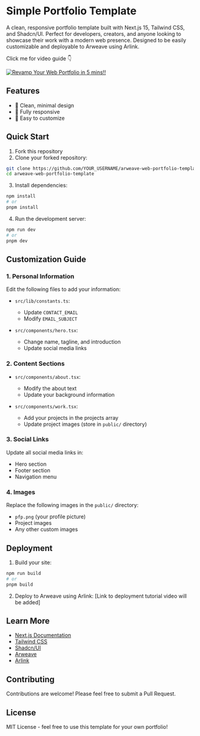 # Simple Portfolio Template

A clean, responsive portfolio template built with Next.js 15, Tailwind CSS, and Shadcn/UI. Perfect for developers, creators, and anyone looking to showcase their work with a modern web presence. Designed to be easily customizable and deployable to Arweave using Arlink.

Click me for video guide 👇

[![Revamp Your Web Portfolio in 5 mins!!](https://github.com/user-attachments/assets/27d39af5-dd7e-447a-bad8-aab32f9b15fb)](https://x.com/ropats16/status/1889177674855387623)

## Features

- 🎨 Clean, minimal design
- 📱 Fully responsive
- 🔧 Easy to customize

## Quick Start

1. Fork this repository
2. Clone your forked repository:

```bash
git clone https://github.com/YOUR_USERNAME/arweave-web-portfolio-template
cd arweave-web-portfolio-template
```

3. Install dependencies:

```bash
npm install
# or
pnpm install
```

4. Run the development server:

```bash
npm run dev
# or
pnpm dev
```

## Customization Guide

### 1. Personal Information

Edit the following files to add your information:

- `src/lib/constants.ts`:

  - Update `CONTACT_EMAIL`
  - Modify `EMAIL_SUBJECT`

- `src/components/hero.tsx`:
  - Change name, tagline, and introduction
  - Update social media links

### 2. Content Sections

- `src/components/about.tsx`:

  - Modify the about text
  - Update your background information

- `src/components/work.tsx`:
  - Add your projects in the projects array
  - Update project images (store in `public/` directory)

### 3. Social Links

Update all social media links in:

- Hero section
- Footer section
- Navigation menu

### 4. Images

Replace the following images in the `public/` directory:

- `pfp.png` (your profile picture)
- Project images
- Any other custom images

## Deployment

1. Build your site:

```bash
npm run build
# or
pnpm build
```

2. Deploy to Arweave using Arlink:
   [Link to deployment tutorial video will be added]

## Learn More

- [Next.js Documentation](https://nextjs.org/docs)
- [Tailwind CSS](https://tailwindcss.com/docs)
- [Shadcn/UI](https://ui.shadcn.com)
- [Arweave](https://arweave.org)
- [Arlink](https://arlink.app)

## Contributing

Contributions are welcome! Please feel free to submit a Pull Request.

## License

MIT License - feel free to use this template for your own portfolio!
